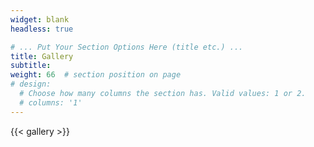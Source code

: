 ```yaml
---
widget: blank
headless: true

# ... Put Your Section Options Here (title etc.) ...
title: Gallery
subtitle:
weight: 66  # section position on page
# design:
  # Choose how many columns the section has. Valid values: 1 or 2.
  # columns: '1'
---
```


{{< gallery >}}


